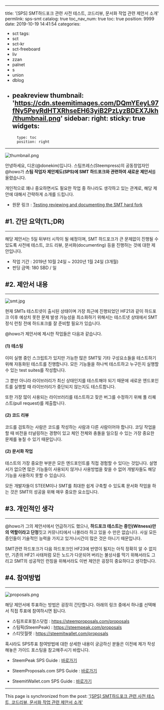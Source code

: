 
---
title: '[SPS] SMT하드포크 관련 사전 테스트, 코드리뷰, 문서화 작업 관련 제안서 소개'
permlink: sps-smt
catalog: true
toc_nav_num: true
toc: true
position: 9999
date: 2019-10-19 14:41:54
categories:
- sct
tags:
- sct
- sct-kr
- sct-freeboard
- liv
- zzan
- palnet
- s
- union
- dblog
- peakreview
thumbnail: 'https://cdn.steemitimages.com/DQmYEeyL97fNy5PeyRdHTXRhseEH63yiB2PzLyzBDEX7Jkh/thumbnail.png'
sidebar:
    right:
        sticky: true
widgets:
    -
        type: toc
        position: right
---


![thumbnail.png](https://cdn.steemitimages.com/DQmYEeyL97fNy5PeyRdHTXRhseEH63yiB2PzLyzBDEX7Jkh/thumbnail.png)

안녕하세요, 디온(@donekim)입니다. 스팀프레스(Steempress)의 공동창업자인 @howo가 **스팀 작업자 제안제도(SPS)에 SMT 하드포크와 관련하여 새로운 제안서**를 올렸습니다. 

개인적으로 꽤나 중요하면서도 필요한 작업 중 하나라도 생각하고 있는 관계로, 해당 제안에 대해서 간략하게 소개를 드립니다.

- 원문 링크 : [Testing reviewing and documenting the SMT hard fork](https://steempeak.com/@howo/testing-reviewing-and-documenting-the-smt-hard-fork)


## #1. 간단 요약(TL;DR)
---



해당 제안서는 5일 뒤부터 시작이 될 예정이며, SMT 하드포크가 큰 문제없이 진행될 수 있도록 사전에 테스트, 코드 리뷰, 문서화(documenting) 등을 진행하는 것에 대한 제안입니다.

- 작업 기간 : 2019년 10월 24일 ~ 2020년 1월 24일 (3개월)
- 펀딩 금액: 180 SBD / 일


## #2. 제안서 내용
---

![smt.jpg](https://cdn.steemitimages.com/DQmSvMjCui7tjzxr6gdfCZrtXnwFpMS4SM7rXdF65nNdVEy/smt.jpg)

현재 SMTs 테스트넷이 출시된 상태이며 가장 최근에 진행되었던 HF21과 같이 하드포크 이후 예상치 못한 문제 발생 가능성을 최소화하기 위해서는 테스트넷 상태에서 SMT 정식 런칭 전에 하드포크를 잘 준비할 필요가 있습니다.

@howo가 제안서에 제시한 작업들은 다음과 같습니다.

#### (1) 테스팅

이미 실행 중인 스크립트가 있지만 가능한 많은 SMT및 기타 구성요소들을 테스트하기 위해 자동화된 테스트를 진행합니다. 모든 기능들을 하나씩 테스트하고 누구든지 실행할 수 있는 test suites를 작성합니다.

그 뿐만 아니라 라이브러리가 최신 상태인지를 테스트해야 되기 때문에 새로운 엔드포인트를 실행할 때 라이브러리가 중단되지 않는지도 테스트합니다. 

또한 가장 많이 사용되는 라이브러리를 테스트하고 잦은 버그를 수정하기 위해 풀 리퀘스트(pull request)를 제출합니다.

#### (2) 코드 리뷰

코드를 검토하는 사람은 코드를 작성하는 사람과 다른 사람이어야 합니다. 코딩 작업을 할 때 비전을 터널링하는 경향이 있고 체인 전체와 충돌을 일으킬 수 있는 가장 중요한 문제를 놓칠 수 있기 때문입니다.

#### (2) 문서화 작업

테스트의 가장 중요한 부분은 모든 엔드포인트를 직접 경험할 수 있다는 것입니다. 설명서가 없으면 많은 기능들이 사용되지 않거나 사용방법을 찾을 수 없어 개발자들도 해당 기능을 사용하지 못할 수 있습니다. 

모든 개발자들이 STEEM이나 SMT를 최대한 쉽게 구축할 수 있도록 문서화 작업을 하는 것은 SMT의 성공을 위해 매우 중요한 요소입니다. 

## #3. 개인적인 생각
---
@howo가 그의 제안서에서 언급하기도 했으나, **하드포크 테스트는 증인(Witness)만의 역할이라고 단정**짓고 커뮤니티에서 나몰라라 하고 있을 수 만은 없습니다. 사실 모든 증인들이 기술적인 능력을 가지고 있거나시간이 많은 것은 아니기 때문입니다. 

SMT관련 하드포크가 다음 하드포크인 HF23에 반영이 될지는 아직 정확히 알 수 없지만, 기존의 HF21 사태처럼 모든 노드가 다운되어 버리는 불상사를 막기 위해서라도 그리고 SMT의 성공적인 런칭을 위해서라도 이번 제안은 굉장히 중요하다고 생각합니다.



## #4. 참여방법
---
![proposals.png](https://cdn.steemitimages.com/DQmVXwMehHDB9TLcGfkA7yMtePoNNBDrkWNoSKfQGzmSBJa/proposals.png)

해당 제안서에 투표하는 방법은 굉장히 간단합니다. 아래의 링크 중에서 하나를 선택해서 직접 투표에 참여하시면 됩니다.

- 스팀프로포절스닷컴 : https://steemproposals.com/proposals
- 스팀픽(SteemPeak) : https://steempeak.com/proposals
- 스티밋월렛 : https://steemitwallet.com/proposals

혹시라도 SPS투표 참여방법에 대한 상세한 내용이 궁금하신 분들은 이전에 제가 작성해놓은 가이드 포스팅을 참고해주시기 바랍니다.

- SteemPeak SPS Guide : [바로가기](https://www.steemcoinpan.com/sct/@donekim/4cw7w2)

- SteemProposals.com SPS Guide : [바로가기](https://www.steemcoinpan.com/sct/@donekim/steem-proposals)

- SteemitWallet.com SPS Guide : [바로가기](https://www.steemcoinpan.com/sct/@donekim/sps-ui)

- - -

This page is synchronized from the post: ['[SPS] SMT하드포크 관련 사전 테스트, 코드리뷰, 문서화 작업 관련 제안서 소개'](https://steemit.com/@donekim/sps-smt)
